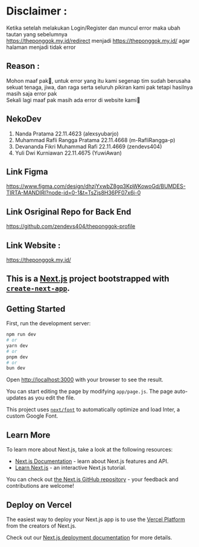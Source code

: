 # Disclaimer :
Ketika setelah melakukan Login/Register dan muncul error maka ubah tautan yang sebelumnya\
https://theponggok.my.id/redirect menjadi https://theponggok.my.id/ agar halaman menjadi tidak error

## Reason :
Mohon maaf pak🙏, untuk error yang itu kami segenap tim sudah berusaha sekuat tenaga, jiwa, dan raga serta seluruh pikiran kami pak tetapi hasilnya masih saja error pak\
Sekali lagi maaf pak masih ada error di website kami🙏

## NekoDev
1. Nanda Pratama 22.11.4623 (alexsyubarjo)
2. Muhammad Rafli Rangga Pratama 22.11.4668 (m-RafliRangga-p)
3. Devananda Fikri Muhammad Rafi 22.11.4669 (zendevs404)
4. Yuli Dwi Kurniawan 22.11.4675 (YuwiAwan)

## Link Figma
https://www.figma.com/design/dhzjYxwbZ8gq3KpWKowoGd/BUMDES-TIRTA-MANDIRI?node-id=0-1&t=TsZjs8H36PF07x6i-0

## Link Osriginal Repo for Back End
https://github.com/zendevs404/theponggok-profile

## Link Website :
https://theponggok.my.id/

## This is a [Next.js](https://nextjs.org/) project bootstrapped with [`create-next-app`](https://github.com/vercel/next.js/tree/canary/packages/create-next-app).

## Getting Started

First, run the development server:

```bash
npm run dev
# or
yarn dev
# or
pnpm dev
# or
bun dev
```

Open [http://localhost:3000](http://localhost:3000) with your browser to see the result.

You can start editing the page by modifying `app/page.js`. The page auto-updates as you edit the file.

This project uses [`next/font`](https://nextjs.org/docs/basic-features/font-optimization) to automatically optimize and load Inter, a custom Google Font.

## Learn More

To learn more about Next.js, take a look at the following resources:

- [Next.js Documentation](https://nextjs.org/docs) - learn about Next.js features and API.
- [Learn Next.js](https://nextjs.org/learn) - an interactive Next.js tutorial.

You can check out [the Next.js GitHub repository](https://github.com/vercel/next.js/) - your feedback and contributions are welcome!

## Deploy on Vercel

The easiest way to deploy your Next.js app is to use the [Vercel Platform](https://vercel.com/new?utm_medium=default-template&filter=next.js&utm_source=create-next-app&utm_campaign=create-next-app-readme) from the creators of Next.js.

Check out our [Next.js deployment documentation](https://nextjs.org/docs/deployment) for more details.
